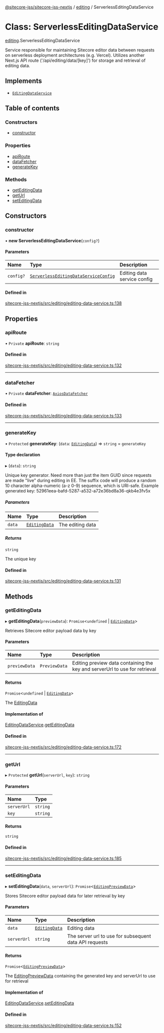 [@sitecore-jss/sitecore-jss-nextjs](../README.md) / [editing](../modules/editing.md) / ServerlessEditingDataService

# Class: ServerlessEditingDataService

[editing](../modules/editing.md).ServerlessEditingDataService

Service responsible for maintaining Sitecore editor data between requests
on serverless deployment architectures (e.g. Vercel).
Utilizes another Next.js API route ('/api/editing/data/[key]') for storage and retrieval of editing data.

## Implements

- [`EditingDataService`](../interfaces/editing.EditingDataService.md)

## Table of contents

### Constructors

- [constructor](editing.ServerlessEditingDataService.md#constructor)

### Properties

- [apiRoute](editing.ServerlessEditingDataService.md#apiroute)
- [dataFetcher](editing.ServerlessEditingDataService.md#datafetcher)
- [generateKey](editing.ServerlessEditingDataService.md#generatekey)

### Methods

- [getEditingData](editing.ServerlessEditingDataService.md#geteditingdata)
- [getUrl](editing.ServerlessEditingDataService.md#geturl)
- [setEditingData](editing.ServerlessEditingDataService.md#seteditingdata)

## Constructors

### constructor

• **new ServerlessEditingDataService**(`config?`)

#### Parameters

| Name | Type | Description |
| :------ | :------ | :------ |
| `config?` | [`ServerlessEditingDataServiceConfig`](../interfaces/editing.ServerlessEditingDataServiceConfig.md) | Editing data service config |

#### Defined in

[sitecore-jss-nextjs/src/editing/editing-data-service.ts:138](https://github.com/Sitecore/jss/blob/febabfc08/packages/sitecore-jss-nextjs/src/editing/editing-data-service.ts#L138)

## Properties

### apiRoute

• `Private` **apiRoute**: `string`

#### Defined in

[sitecore-jss-nextjs/src/editing/editing-data-service.ts:132](https://github.com/Sitecore/jss/blob/febabfc08/packages/sitecore-jss-nextjs/src/editing/editing-data-service.ts#L132)

___

### dataFetcher

• `Private` **dataFetcher**: [`AxiosDataFetcher`](index.AxiosDataFetcher.md)

#### Defined in

[sitecore-jss-nextjs/src/editing/editing-data-service.ts:133](https://github.com/Sitecore/jss/blob/febabfc08/packages/sitecore-jss-nextjs/src/editing/editing-data-service.ts#L133)

___

### generateKey

• `Protected` **generateKey**: (`data`: [`EditingData`](../modules/editing.md#editingdata)) => `string` = `generateKey`

#### Type declaration

▸ (`data`): `string`

Unique key generator.
Need more than just the item GUID since requests are made "live" during editing in EE.
The suffix code will produce a random 10 character alpha-numeric (a-z 0-9) sequence, which is URI-safe.
Example generated key: 52961eea-bafd-5287-a532-a72e36bd8a36-qkb4e3fv5x

##### Parameters

| Name | Type | Description |
| :------ | :------ | :------ |
| `data` | [`EditingData`](../modules/editing.md#editingdata) | The editing data |

##### Returns

`string`

The unique key

#### Defined in

[sitecore-jss-nextjs/src/editing/editing-data-service.ts:131](https://github.com/Sitecore/jss/blob/febabfc08/packages/sitecore-jss-nextjs/src/editing/editing-data-service.ts#L131)

## Methods

### getEditingData

▸ **getEditingData**(`previewData`): `Promise`<`undefined` \| [`EditingData`](../modules/editing.md#editingdata)\>

Retrieves Sitecore editor payload data by key

#### Parameters

| Name | Type | Description |
| :------ | :------ | :------ |
| `previewData` | `PreviewData` | Editing preview data containing the key and serverUrl to use for retrieval |

#### Returns

`Promise`<`undefined` \| [`EditingData`](../modules/editing.md#editingdata)\>

The [EditingData](../modules/editing.md#editingdata)

#### Implementation of

[EditingDataService](../interfaces/editing.EditingDataService.md).[getEditingData](../interfaces/editing.EditingDataService.md#geteditingdata)

#### Defined in

[sitecore-jss-nextjs/src/editing/editing-data-service.ts:172](https://github.com/Sitecore/jss/blob/febabfc08/packages/sitecore-jss-nextjs/src/editing/editing-data-service.ts#L172)

___

### getUrl

▸ `Protected` **getUrl**(`serverUrl`, `key`): `string`

#### Parameters

| Name | Type |
| :------ | :------ |
| `serverUrl` | `string` |
| `key` | `string` |

#### Returns

`string`

#### Defined in

[sitecore-jss-nextjs/src/editing/editing-data-service.ts:185](https://github.com/Sitecore/jss/blob/febabfc08/packages/sitecore-jss-nextjs/src/editing/editing-data-service.ts#L185)

___

### setEditingData

▸ **setEditingData**(`data`, `serverUrl`): `Promise`<[`EditingPreviewData`](../interfaces/editing.EditingPreviewData.md)\>

Stores Sitecore editor payload data for later retrieval by key

#### Parameters

| Name | Type | Description |
| :------ | :------ | :------ |
| `data` | [`EditingData`](../modules/editing.md#editingdata) | Editing data |
| `serverUrl` | `string` | The server url to use for subsequent data API requests |

#### Returns

`Promise`<[`EditingPreviewData`](../interfaces/editing.EditingPreviewData.md)\>

The [EditingPreviewData](../interfaces/editing.EditingPreviewData.md) containing the generated key and serverUrl to use for retrieval

#### Implementation of

[EditingDataService](../interfaces/editing.EditingDataService.md).[setEditingData](../interfaces/editing.EditingDataService.md#seteditingdata)

#### Defined in

[sitecore-jss-nextjs/src/editing/editing-data-service.ts:152](https://github.com/Sitecore/jss/blob/febabfc08/packages/sitecore-jss-nextjs/src/editing/editing-data-service.ts#L152)
